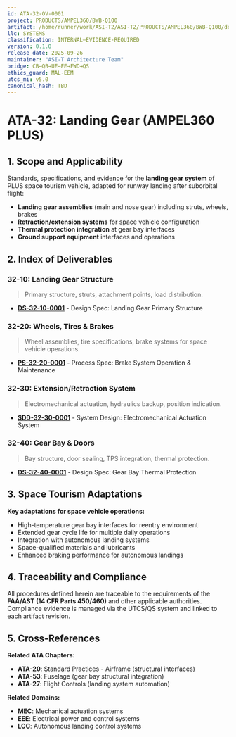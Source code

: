 ```yaml
---
id: ATA-32-OV-0001
project: PRODUCTS/AMPEL360/BWB-Q100
artifact: /home/runner/work/ASI-T2/ASI-T2/PRODUCTS/AMPEL360/BWB-Q100/domains/AAA/ata/ATA-32/README.md
llc: SYSTEMS
classification: INTERNAL–EVIDENCE-REQUIRED
version: 0.1.0
release_date: 2025-09-26
maintainer: "ASI-T Architecture Team"
bridge: CB→QB→UE→FE→FWD→QS
ethics_guard: MAL-EEM
utcs_mi: v5.0
canonical_hash: TBD
---
```


# ATA-32: Landing Gear (AMPEL360 PLUS)

## 1. Scope and Applicability
Standards, specifications, and evidence for the **landing gear system** of PLUS space tourism vehicle, adapted for runway landing after suborbital flight:
- **Landing gear assemblies** (main and nose gear) including struts, wheels, brakes
- **Retraction/extension systems** for space vehicle configuration
- **Thermal protection integration** at gear bay interfaces
- **Ground support equipment** interfaces and operations

## 2. Index of Deliverables

### 32-10: Landing Gear Structure
> Primary structure, struts, attachment points, load distribution.
- **[DS-32-10-0001](./32-10_Structure/DS-32-10-0001_LandingGearStructure.md)** - Design Spec: Landing Gear Primary Structure

### 32-20: Wheels, Tires & Brakes
> Wheel assemblies, tire specifications, brake systems for space vehicle operations.
- **[PS-32-20-0001](./32-20_Wheels_Brakes/PS-32-20-0001_BrakeSystemOperation.md)** - Process Spec: Brake System Operation & Maintenance

### 32-30: Extension/Retraction System
> Electromechanical actuation, hydraulics backup, position indication.
- **[SDD-32-30-0001](./32-30_Extension_Retraction/SDD-32-30-0001_EM_ActuationSystem.md)** - System Design: Electromechanical Actuation System

### 32-40: Gear Bay & Doors
> Bay structure, door sealing, TPS integration, thermal protection.
- **[DS-32-40-0001](./32-40_Bay_Doors/DS-32-40-0001_GearBayThermalProtection.md)** - Design Spec: Gear Bay Thermal Protection

## 3. Space Tourism Adaptations

**Key adaptations for space vehicle operations:**
- High-temperature gear bay interfaces for reentry environment
- Extended gear cycle life for multiple daily operations
- Integration with autonomous landing systems
- Space-qualified materials and lubricants
- Enhanced braking performance for autonomous landings

## 4. Traceability and Compliance

All procedures defined herein are traceable to the requirements of the **FAA/AST (14 CFR Parts 450/460)** and other applicable authorities. Compliance evidence is managed via the UTCS/QS system and linked to each artifact revision.

## 5. Cross-References

**Related ATA Chapters:**
- **ATA-20**: Standard Practices - Airframe (structural interfaces)
- **ATA-53**: Fuselage (gear bay structural integration)
- **ATA-27**: Flight Controls (landing system automation)

**Related Domains:**
- **MEC**: Mechanical actuation systems
- **EEE**: Electrical power and control systems
- **LCC**: Autonomous landing control systems
